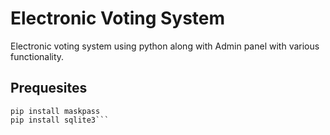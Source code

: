# Electronic Voting System
Electronic voting system using python along with Admin panel with various functionality.

## Prequesites
```shell
pip install maskpass
pip install sqlite3```
